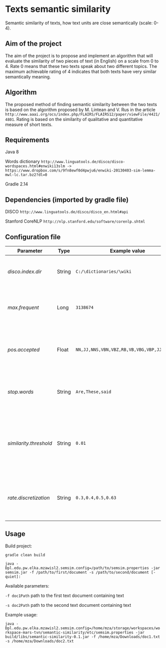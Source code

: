 Texts semantic similarity
===================

Semantic similarity of texts, how text units are close semantically (scale: 0-4).

Aim of the project
------------------
The aim of the project is to propose and implement an algorithm that will evaluate the similarity of two pieces of text (in English) on a scale from 0 to 4.
Rate 0 means that these two texts speak about two different topics.
The maximum achievable rating of 4 indicates that both texts have very similar semantically meaning.

Algorithm
------------------
The proposed method of finding semantic similarity between the two texts is based on the algorithm proposed by M. Lintean and V. Rus in the article `http://www.aaai.org/ocs/index.php/FLAIRS/FLAIRS12/paper/viewFile/4421/4801`. Rating is based on the similarity of qualitative and quantitative measure of short texts.

Requirements
------------------
Java 8

Words dictionary `http://www.linguatools.de/disco/disco-wordspaces.html#enwiki13slm -> https://www.dropbox.com/s/9fn8ewf0d4pwju6/enwiki-20130403-sim-lemma-mwl-lc.tar.bz2?dl=0`

Gradle 2.14

Dependencies (imported by gradle file)
------------------
DISCO `http://www.linguatools.de/disco/disco_en.html#api`

Stanford CoreNLP `http://nlp.stanford.edu/software/corenlp.shtml`

Configuration file
------------------
|Parameter|Type|Example value|Description
|------|------|------|------
|*disco.index.dir*|String|`C:/\dictionaries/\wiki`|directory path to dictionary used by DISCO
|*max.frequent*|Long|`3138674`|The maximum frequency of words in the dictionary observed
|*pos.accepted*|Float|`NN,JJ,NNS,VBN,VBZ,RB,VB,VBG,VBP,JJR,FW,IN`|list of linguistic forms accepted by a comma-delimited text analyzer
|*stop.words*|String|`Are,These,said`|a list of words not carrying any meaning separated by commas
|*similarity.threshold*|String|`0.01`|the minimum limit of the similarity of words over which pair of words can enter a list of word pairs connecting texts
|*rate.discretization*|String|`0.3,0.4,0.5,0.63`|boundaries of successive levels of similarity assessment discretization

Usage
------------------
Build project:

`gradle clean build`

`java -Dpl.edu.pw.elka.mzawisl2.semsim.config=/path/to/semsim.properties -jar semsim.jar -f /path/to/first/document -s /path/to/second/document [-quiet]:`

Available parameters:

`-f doc1Path` path to the first text document containing text

`-s doc2Path` path to the second text document containing text

Example usage:

`java -Dpl.edu.pw.elka.mzawisl2.semsim.config=/home/mza/storage/workspaces/workspace-mars-tvn/semantic-similarity/etc/semsim.properties -jar build/libs/semantic-similarity-0.1.jar -f /home/mza/Downloads/doc1.txt -s /home/mza/Downloads/doc2.txt`
